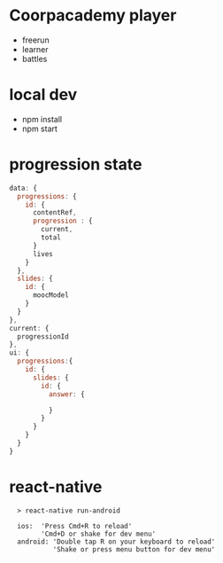 # Coorpacademy player

- freerun
- learner
- battles

# local dev
- npm install
- npm start

# progression state
```js
data: {
  progressions: {
    id: {
      contentRef,
      progression : {
        current,
        total
      }
      lives
    }
  },
  slides: {
    id: {
      moocModel
    }
  }
},
current: {
  progressionId
},
ui: {
  progressions:{
    id: {
      slides: {
        id: {
          answer: {

          }
        }
      }
    }
  }
}
```

# react-native
```
  > react-native run-android
```

```
  ios:  'Press Cmd+R to reload'
        'Cmd+D or shake for dev menu'
  android: 'Double tap R on your keyboard to reload'
           'Shake or press menu button for dev menu'
```
